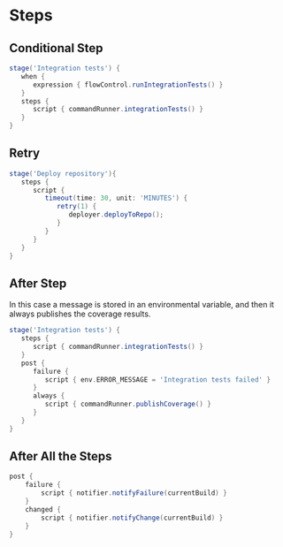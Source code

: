 # Steps

## Conditional Step

```groovy
stage('Integration tests') {
   when {
      expression { flowControl.runIntegrationTests() }
   }
   steps {
      script { commandRunner.integrationTests() }
   }
}
```

## Retry

```groovy
stage('Deploy repository'){
   steps {
      script {
         timeout(time: 30, unit: 'MINUTES') {
            retry(1) {
               deployer.deployToRepo();
            }
         }
      }
   }
}
```

## After Step

In this case a message is stored in an environmental variable, and then it always publishes the coverage results.

```groovy
stage('Integration tests') {
   steps {
      script { commandRunner.integrationTests() }
   }
   post {
      failure {
         script { env.ERROR_MESSAGE = 'Integration tests failed' }
      }
      always {
         script { commandRunner.publishCoverage() }
      }
   }
}
```

## After All the Steps

```groovy
post {
    failure {
        script { notifier.notifyFailure(currentBuild) }
    }
    changed {
        script { notifier.notifyChange(currentBuild) }
    }
}
```

